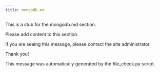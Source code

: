 ```yaml
---
title: mongodb.md
---
```


This is a stub for the mongodb.md section.

Please add content to this section.

If you are seeing this message, please contact the site administrator.

Thank you!

This message was automatically generated by the file_check.py script.

